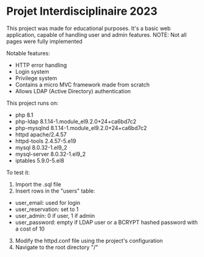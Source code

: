 # Projet Interdisciplinaire 2023

This project was made for educational purposes.
It's a basic web application, capable of handling user and admin features.
NOTE: Not all pages were fully implemented

Notable features:
- HTTP error handling
- Login system
- Privilege system
- Contains a micro MVC framework made from scratch
- Allows LDAP (Active Directory) authentication

This project runs on:
- php 8.1
- php-ldap 8.1.14-1.module_el9.2.0+24+ca6bd7c2
- php-mysqlnd 8.1.14-1.module_el9.2.0+24+ca6bd7c2
- httpd apache/2.4.57
- httpd-tools 2.4.57-5.e19
- mysql 8.0.32-1.el9_2
- mysql-server 8.0.32-1.el9_2
- iptables 5.9.0-5.el8

To test it:
1. Import the .sql file
2. Insert rows in the "users" table:
- user_email: used for login
- user_reservation: set to 1
- user_admin: 0 if user, 1 if admin
- user_password: empty if LDAP user or a BCRYPT hashed password with a cost of 10

3. Modify the httpd.conf file using the project's configuration
4. Navigate to the root directory "/"